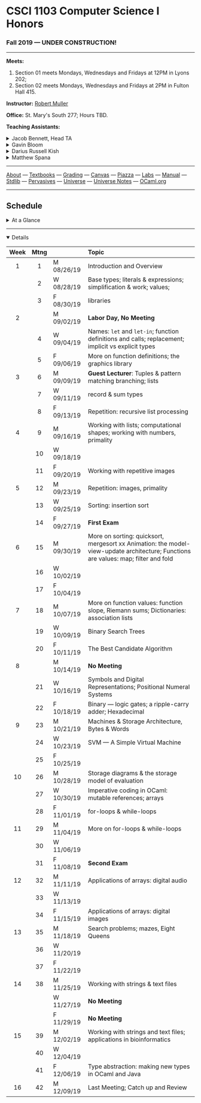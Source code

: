# CSCI 1103 Computer Science I Honors

### Fall 2019 — UNDER CONSTRUCTION!

---

**Meets:** 

1. Section 01 meets Mondays, Wednesdays and Fridays at 12PM in Lyons 202;
2. Section 02 meets Mondays, Wednesdays and Fridays at 2PM in Fulton Hall 415.

**Instructor:** [Robert Muller](http://www.cs.bc.edu/~muller/)

**Office:** St. Mary's South 277; Hours TBD.

**Teaching Assistants:**

<details> <summary>Jacob Bennett, Head TA</summary>

+ **Section 01**: Higgins 280 Monday 4PM.
+ **Office Hours** Fulton 160 TBD.

</details>

<details> <summary>Gavin Bloom</summary>

+ **Section 02**: Higgins 280 Monday 5PM.
+ **Office Hours** Fulton 160 TBD.

</details>

<details><summary>Darius Russell Kish</summary>

+ **Section 03**: Higgins 275 Tuesday 5PM.
+ **Office Hours** Fulton 160 TBD.

</details>

<details><summary>Matthew Spana</summary>

+ **Section 04**: Higgins 280 Tuesday 6PM.
+ **Office Hours** Fulton 160 TBD.

</details>

---

[About](resources/about.md) — [Textbooks](resources/textbooks.md) — [Grading](resources/grading.md) — [Canvas](https://bostoncollege.instructure.com/courses/1579254/gradebook) — [Piazza](https://piazza.com/class/j6pep61xju0m5) — [Labs](resources/labs.md) — [Manual](http://caml.inria.fr/pub/docs/manual-ocaml/index.html) — [Stdlib](http://caml.inria.fr/pub/docs/manual-ocaml/stdlib.html) — [Pervasives](http://caml.inria.fr/pub/docs/manual-ocaml/libref/Pervasives.html) — [Universe](http://www.is.ocha.ac.jp/~asai/Universe/en/) — [Universe Notes](./resources/universe/README.md) — [OCaml.org](https://ocaml.org/)

---

## Schedule

<details>
  <summary>At a Glance</summary>

  #### Month by Month

1. Learning to code, writing functions;
2. Bits, Bytes & Machines
3. Applications

#### Week by Week
1. Logisitics; base types and expressions
2. Naming; Writing Functions; Branching 
3. Repetition; Graphics; Lists
4. Repetition
5. Repetition
6. Animation; Model-View-Update
7. Algorithms
8. Digital Representations
9. Machines
10. Storage
11. Coding in Imperative Style
12. Strings, Text & Files
13. Applications
14. Designing & Implementing new Types

</details>

---

<details open>
  <summary>Details</summary>

| Week | Mtng |     | Topic  |
| :--: | :--: | :-- | :--------------------------------------- |
|  1   |  1   | M 08/26/19 | Introduction and Overview                |
|      |  2   | W 08/28/19 | Base types; literals & expressions; simplification & work; values;  |
|      |  3   | F 08/30/19 | libraries |
|  2   |      | M 09/02/19 | **Labor Day, No Meeting** |
|      |  4   | W 09/04/19 | Names: `let` and `let-in`; function definitions and calls; replacement; implicit vs explicit types|
|      |  5   | F 09/06/19 | More on function definitions; the graphics library  |
|  3   |  6   | M 09/09/19 | **Guest Lecturer**: Tuples & pattern matching branching; lists |
|      |  7   | W 09/11/19 | record & sum types |
|      |  8   | F 09/13/19 | Repetition: recursive list processing |
|  4   |  9   | M 09/16/19 | Working with lists; computational shapes; working with numbers, primality |
|      |  10  | W 09/18/19 |  |
|      |  11  | F 09/20/19 | Working with repetitive images |
|  5   |  12  | M 09/23/19 | Repetition: images, primality |
|      |  13  | W 09/25/19 | Sorting: insertion sort |
|      |  14  | F 09/27/19 | **First Exam** |
|  6   |  15  | M 09/30/19 | More on sorting: quicksort, mergesort xx Animation: the model-view-update architecture; Functions are values: map; filter and fold |
|      |  16  | W 10/02/19 |  |
|      |  17  | F 10/04/19 |  |
|  7   |  18  | M 10/07/19 | More on function values: function slope, Riemann sums; Dictionaries: association lists |
|      |  19  | W 10/09/19 | Binary Search Trees |
|      |  20  | F 10/11/19 | The Best Candidate Algorithm |
|  8   |      | M 10/14/19 | **No Meeting** |
|      |  21  | W 10/16/19 | Symbols and Digital Representations; Positional Numeral Systems |
|      |  22  | F 10/18/19 | Binary — logic gates; a ripple-carry adder; Hexadecimal |
|  9   |  23  | M 10/21/19 | Machines & Storage Architecture, Bytes & Words |
|      |  24  | W 10/23/19 | SVM — A Simple Virtual Machine |
|      |  25  | F 10/25/19 |  |
|  10  |  26  | M 10/28/19 | Storage diagrams & the storage model of evaluation |
|      |  27  | W 10/30/19 | Imperative coding in OCaml: mutable references; arrays |
|      |  28  | F 11/01/19 | for-loops & while-loops |
|  11  |  29  | M 11/04/19 | More on for-loops & while-loops |
|      |  30  | W 11/06/19 |  |
|      |  31  | F 11/08/19 | **Second Exam** |
|  12  |  32  | M 11/11/19 | Applications of arrays: digital audio |
|      |  33  | W 11/13/19 |  |
|      |  34  | F 11/15/19 | Applications of arrays: digital images |
|  13  |  35  | M 11/18/19 | Search problems; mazes, Eight Queens |
|      |  36  | W 11/20/19 |  |
|      |  37  | F 11/22/19 |  |
|  14  |  38  | M 11/25/19 | Working with strings & text files |
|      |      | W 11/27/19 | **No Meeting** |
|      |      | F 11/29/19 | **No Meeting** |
|  15  |  39  | M 12/02/19 | Working with strings and text files; applications in bioinformatics |
|      |  40  | W 12/04/19 |  |
|      |  41  | F 12/06/19 | Type abstraction: making new types in OCaml and Java |
|  16  |  42  | M 12/09/19 | Last Meeting; Catch up and Review |

</details>